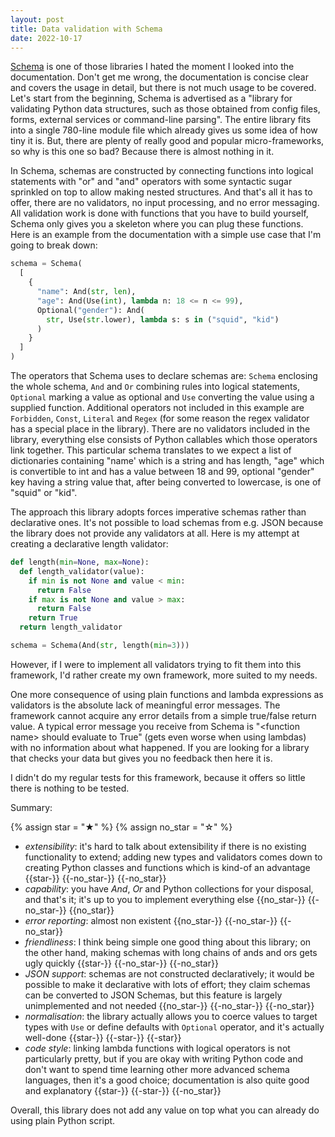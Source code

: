 ```yaml
---
layout: post
title: Data validation with Schema
date: 2022-10-17
---
```


[Schema] is one of those libraries I hated the moment I looked into
the documentation. Don't get me wrong, the documentation is concise
clear and covers the usage in detail, but there is not much usage to
be covered. Let's start from the beginning, Schema is advertised as a
"library for validating Python data structures, such as those obtained
from config files, forms, external services or command-line parsing".
The entire library fits into a single 780-line module file which
already gives us some idea of how tiny it is. But, there are plenty of
really good and popular micro-frameworks, so why is this one so bad?
Because there is almost nothing in it.

[Schema]: https://github.com/keleshev/schema

In Schema, schemas are constructed by connecting functions into
logical statements with "or" and "and" operators with some syntactic
sugar sprinkled on top to allow making nested structures. And that's
all it has to offer, there are no validators, no input processing, and
no error messaging. All validation work is done with functions that
you have to build yourself, Schema only gives you a skeleton where you
can plug these functions. Here is an example from the documentation
with a simple use case that I'm going to break down:

```python
schema = Schema(
  [
    {
      "name": And(str, len),
      "age": And(Use(int), lambda n: 18 <= n <= 99),
      Optional("gender"): And(
        str, Use(str.lower), lambda s: s in ("squid", "kid")
      )
    }
  ]
)
```

The operators that Schema uses to declare schemas are: `Schema`
enclosing the whole schema, `And` and `Or` combining rules into
logical statements, `Optional` marking a value as optional and `Use`
converting the value using a supplied function. Additional operators
not included in this example are `Forbidden`, `Const`, `Literal` and
`Regex` (for some reason the regex validator has a special place in
the library). There are no validators included in the library,
everything else consists of Python callables which those operators
link together. This particular schema translates to we expect a list
of dictionaries containing "name' which is a string and has length,
"age" which is convertible to int and has a value between 18 and 99,
optional "gender" key having a string value that, after being
converted to lowercase, is one of "squid" or "kid".

The approach this library adopts forces imperative schemas rather than
declarative ones. It's not possible to load schemas from e.g. JSON
because the library does not provide any validators at all. Here is my
attempt at creating a declarative length validator:

```python
def length(min=None, max=None):
  def length_validator(value):
    if min is not None and value < min:
      return False
    if max is not None and value > max:
      return False
    return True
  return length_validator

schema = Schema(And(str, length(min=3)))
```

However, if I were to implement all validators trying to fit them into
this framework, I'd rather create my own framework, more suited to my
needs.

One more consequence of using plain functions and lambda expressions
as validators is the absolute lack of meaningful error messages. The
framework cannot acquire any error details from a simple true/false
return value. A typical error message you receive from Schema is
"&lt;function name&gt; should evaluate to True" (gets even worse when
using lambdas) with no information about what happened. If you are
looking for a library that checks your data but gives you no feedback
then here it is.

I didn't do my regular tests for this framework, because it offers so
little there is nothing to be tested.

Summary:

{% assign star = "&#9733;" %}
{% assign no_star = "&#9734;" %}

- *extensibility*: it's hard to talk about extensibility if there is
  no existing functionality to extend; adding new types and validators
  comes down to creating Python classes and functions which is kind-of
  an advantage {{star-}} {{-no_star-}} {{-no_star}}
- *capability*: you have *And*, *Or* and Python collections for your
  disposal, and that's it; it's up to you to implement everything else
  {{no_star-}} {{-no_star-}} {{no_star}}
- *error reporting*: almost non existent {{no_star-}} {{-no_star-}}
  {{-no_star}}
- *friendliness*: I think being simple one good thing about this
  library; on the other hand, making schemas with long chains of ands
  and ors gets ugly quickly {{star-}} {{-no_star-}} {{-no_star}}
- *JSON support*: schemas are not constructed declaratively; it would
  be possible to make it declarative with lots of effort; they claim
  schemas can be converted to JSON Schemas, but this feature is
  largely unimplemented and not needed {{no_star-}} {{-no_star-}}
  {{-no_star}}
- *normalisation*: the library actually allows you to coerce values to
  target types with `Use` or define defaults with `Optional` operator,
  and it's actually well-done {{star-}} {{-star-}} {{-star}}
- *code style*: linking lambda functions with logical operators is not
  particularly pretty, but if you are okay with writing Python code
  and don't want to spend time learning other more advanced schema
  languages, then it's a good choice; documentation is also quite good
  and explanatory {{star-}} {{-star-}} {{-no_star}}

Overall, this library does not add any value on top what you can
already do using plain Python script.
